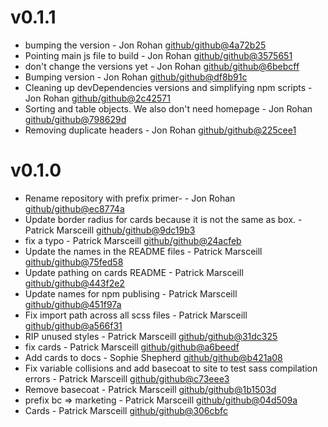 # v0.1.1

 * bumping the version - Jon Rohan [github/github@4a72b25](https://github.com/github/github/commit/4a72b25)
 * Pointing main js file to build - Jon Rohan [github/github@3575651](https://github.com/github/github/commit/3575651)
 * don't change the versions yet - Jon Rohan [github/github@6bebcff](https://github.com/github/github/commit/6bebcff)
 * Bumping version - Jon Rohan [github/github@df8b91c](https://github.com/github/github/commit/df8b91c)
 * Cleaning up devDependencies versions and simplifying npm scripts - Jon Rohan [github/github@2c42571](https://github.com/github/github/commit/2c42571)
 * Sorting and table objects. We also don't need homepage - Jon Rohan [github/github@798629d](https://github.com/github/github/commit/798629d)
 * Removing duplicate headers - Jon Rohan [github/github@225cee1](https://github.com/github/github/commit/225cee1)

# v0.1.0

 * Rename repository with prefix primer- - Jon Rohan [github/github@ec8774a](https://github.com/github/github/commit/ec8774a)
 * Update border radius for cards because it is not the same as box. - Patrick Marsceill [github/github@9dc19b3](https://github.com/github/github/commit/9dc19b3)
 * fix a typo - Patrick Marsceill [github/github@24acfeb](https://github.com/github/github/commit/24acfeb)
 * Update the names in the README files - Patrick Marsceill [github/github@75fed58](https://github.com/github/github/commit/75fed58)
 * Update pathing on cards README - Patrick Marsceill [github/github@443f2e2](https://github.com/github/github/commit/443f2e2)
 * Update names for npm publising - Patrick Marsceill [github/github@451f97a](https://github.com/github/github/commit/451f97a)
 * Fix import path across all scss files - Patrick Marsceill [github/github@a566f31](https://github.com/github/github/commit/a566f31)
 * RIP unused styles - Patrick Marsceill [github/github@31dc325](https://github.com/github/github/commit/31dc325)
 * fix cards - Patrick Marsceill [github/github@a6beedf](https://github.com/github/github/commit/a6beedf)
 * Add cards to docs - Sophie Shepherd [github/github@b421a08](https://github.com/github/github/commit/b421a08)
 * Fix variable collisions and add basecoat to site to test sass compilation errors - Patrick Marsceill [github/github@c73eee3](https://github.com/github/github/commit/c73eee3)
 * Remove basecoat - Patrick Marsceill [github/github@1b1503d](https://github.com/github/github/commit/1b1503d)
 * prefix bc => marketing - Patrick Marsceill [github/github@04d509a](https://github.com/github/github/commit/04d509a)
 * Cards - Patrick Marsceill [github/github@306cbfc](https://github.com/github/github/commit/306cbfc)